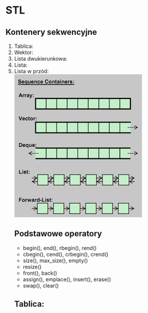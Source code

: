 <h1>STL</h1>

<h2>Kontenery sekwencyjne</h2>

<ol>
<li>Tablica: <array></li>
<li>Wektor: <vector></li>
<li>Lista dwukierunkowa: <decque></li>
<li>Lista: <list></li>
<li>Lista w przód: <forward_list></li>

<img src="img/seq_cont.png">

<h2> Podstawowe operatory</h2>

<ul>
<li>begin(), end(), rbegin(), rend()</li>
<li> cbegin(), cend(), crbegin(), crend()</li>
<li>size(), max_size(), empty()</li>
<li>resize()</li>
<li>front(), back()</li>
<li>assign(), emplace(), insert(), erase()</li>
<li>swap(), clear()</li>
</ul>

<h2>Tablica: <array></h2>
